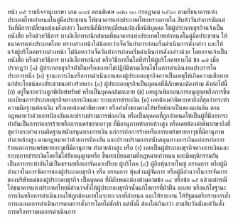 หน้า ๓๕
ราชกิจจานุเบกษา
เลม ๑๓๗ ตอนพิเศษ ๑๗๓
๓๐ กรกฎาคม ๒๕๖๓
ตามที่ธนาคารแห่งประเทศไทยกำหนดในคู่มือประชาชน ให้ธนาคารแห่งประเทศไทยทราบภายใน
สิบห้าวันทําการนับแต่วันที่มีการเปลี่ยนแปลงดังกล่าว
ในกรณีที่มีการเปลี่ยนแปลงชื่อนิติบุคคล ให้ผู้ประกอบธุรกิจแจ้งเป็นหนังสือ หรือด้วยวิธีการ
ทางอิเล็กทรอนิกส์ตามที่ธนาคารแห่งประเทศไทยกำหนดในคู่มือประชาชน ให้ธนาคารแห่งประเทศไทย
ทราบล่วงหน้าไม่น้อยกว่าเจ็ดวันทำการก่อนเริ่มดำเนินการดังกล่าว และให้แจ้งผู้บริโภคทราบล่วงหน้า
ไม่น้อยกว่าเจ็ดวันทําการก่อนเริ่มดำเนินการดังกล่าวด้วย โดยอาจแจ้งเป็นหนังสือ หรือด้วยวิธีการ
ทางอิเล็กทรอนิกส์ หรือวิธีการอื่นใดที่ทำให้ผู้บริโภคทราบได้
ข้อ ๑๗ เมื่อปรากฏว่า
(๑) ผู้ประกอบธุรกิจฝ่าฝืนหรือละเลยไม่ปฏิบัติตามเงื่อนไขในการดำเนินงานประการใดประการหนึ่ง
(๒) ฐานะการเงินหรือการดำเนินงานของผู้ประกอบธุรกิจอาจเป็นเหตุให้เกิดความเสียหาย
แก่ประโยชน์ของประชาชนอย่างร้ายแรง
(๓) ผู้ประกอบธุรกิจเป็นบุคคลที่มีลักษณะต้องห้าม ดังต่อไปนี้
(ก) อยู่ในระหว่างถูกพิทักษ์ทรัพย์ หรือเป็นบุคคลล้มละลาย
(ข) เคยถูกเพิกถอนการอนุญาตหรือการขึ้นทะเบียนการประกอบธุรกิจทางการเงินและ
ระบบการชำระเงิน
(ค) เคยต้องคำพิพากษาถึงที่สุดว่ากระทำความผิดฐานฟอกเงิน หรือเคยต้องคำพิพากษา
หรือคำสั่งของศาลให้ทรัพย์ตกเป็นของแผ่นดิน ตามกฎหมายว่าด้วยการป้องกันและปราบปรามการฟอกเงิน
หรือเป็นบุคคลที่ถูกกำหนดให้เป็นผู้ที่มีการกระทำอันเป็นการก่อการร้ายหรือการแพร่ขยายอาวุธ
ที่มีอานุภาพทำลายล้างสูง หรือเคยต้องคำพิพากษาถึงที่สุดว่ากระทำความผิดฐานสนับสนุนทางการเงิน
แก่การก่อการร้ายหรือการแพร่ขยายอาวุธที่มีอานุภาพทำลายล้างสูง ตามกฎหมายว่าด้วยการป้องกัน
และปราบปรามการสนับสนุนทางการเงินแก่การก่อการร้ายและการแพร่ขยายอาวุธที่มีอานุภาพ
ทําลายล้างสูง หรือ
(ง) เคยเป็นผู้ประกอบธุรกิจทางการเงินและระบบการชำระเงินโดยไม่ได้รับอนุญาตหรือ
ขึ้นทะเบียนตามที่กฎหมายกำหนด และมีพฤติกรรมอันเป็นการกระทำอันไม่เป็นธรรมหรือเอารัดเอาเปรียบ
ผู้บริโภค
(๔) ผู้ถือหุ้นรายใหญ่ กรรมการ หรือผู้มีอำนาจในการจัดการของผู้ประกอบธุรกิจ หรือ
กรรมการ หุ้นส่วนผู้จัดการ หรือผู้มีอำนาจในการจัดการของบริษัทแม่ของผู้ประกอบธุรกิจ เป็นบุคคล
ที่มีลักษณะต้องห้ามตามข้อ ๑๔ หรือข้อ ๑๕ แล้วแต่กรณี
ให้ธนาคารแห่งประเทศไทยมีอำนาจสั่งให้ผู้ประกอบธุรกิจนั้นแก้ไขการที่ฝ่าฝืน ละเลย
หรือแก้ไขฐานะการเงินหรือการดำเนินงานให้ถูกต้องภายในระยะเวลาที่กำหนด และให้รายงาน
ให้รัฐมนตรีทราบการสั่งการและผลการดำเนินการตามการสั่งการโดยไม่ชักช้า แต่ทั้งนี้ ต้องไม่เกินกว่า
สามสิบวันนับแต่วันสั่งการหรือทราบผลการดำเนินการ
